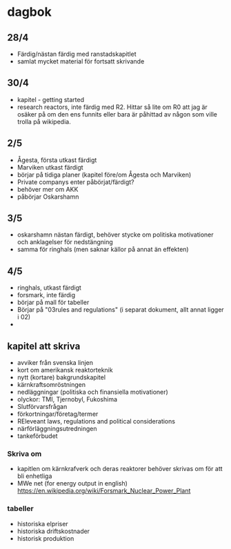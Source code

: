 # dagbok
## 28/4
* Färdig/nästan färdig med ranstadskapitlet
* samlat mycket material för fortsatt skrivande

## 30/4
* kapitel - getting started
* research reactors, inte färdig med R2. Hittar så lite om R0 att jag är osäker på om den ens funnits eller bara är påhittad av någon som ville trolla på wikipedia.

## 2/5
* Ågesta, första utkast färdigt
* Marviken utkast färdigt
* börjar på tidiga planer (kapitel före/om Ågesta och Marviken)
* Private companys enter påbörjat/färdigt?
* behöver mer om AKK
* påbörjar Oskarshamn

## 3/5
* oskarshamn nästan färdigt, behöver stycke om politiska motivationer och anklagelser för nedstängning
* samma för ringhals (men saknar källor på annat än effekten)

## 4/5
* ringhals, utkast färdigt
* forsmark, inte färdig
* börjar på mall för tabeller
* Börjar på "03rules and regulations" (i separat dokument, allt annat ligger i 02)
* 


## kapitel att skriva
* avviker från svenska linjen
* kort om amerikansk reaktorteknik
* nytt (kortare) bakgrundskapitel
* kärnkraftsomröstningen
* nedläggningar (politiska och finansiella motivationer)
* olyckor: TMI, Tjernobyl, Fukoshima
* Slutförvarsfrågan
* förkortningar/företag/termer
* REleveant laws, regulations and political considerations
* närförläggningsutredningen
* tankeförbudet

### Skriva om
* kapitlen om kärnkrafverk och deras reaktorer behöver skrivas om för att bli enhetliga
* MWe net (for energy output in english) https://en.wikipedia.org/wiki/Forsmark_Nuclear_Power_Plant

### tabeller
* historiska elpriser
* historiska driftskostnader
* historisk produktion
